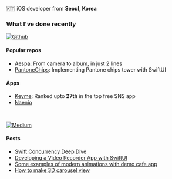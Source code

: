 🇰🇷 iOS developer from <b>Seoul, Korea</b>

<!--
### What I've worked with
<p>
 <img alt="iOS" src="https://img.shields.io/badge/iOS-000000?style=for-the-badge&logo=Apple&logoColor=white"/> 
</p>

#### Mainly
<p>
  <img alt="Swift" src="https://img.shields.io/badge/Swift-F05138?style=flat&logo=Swift&logoColor=white"/> 
  <img alt="SwiftUI" src="https://img.shields.io/badge/SwiftUI-02B2FE?style=flat&logo=Swift&logoColor=white"/> 
  <img alt="UIKit" src="https://img.shields.io/badge/UIKit-383838?style=flat&logo=Swift&logoColor=white"/>
  <img alt="Swift Concurrency" src="https://img.shields.io/badge/Swift Concurrency-000435?style=flat&logo=Swift&logoColor=white"/> 
  <img alt="Combine" src="https://img.shields.io/badge/Combine-000000?style=flat&logo=Swift&logoColor=white"/> 
  <img alt="ReactiveX" src="https://img.shields.io/badge/-RxSwift-B7178C?style=flat&logo=reactivex&logoColor=white"/>
  <img alt="SPM" src="https://img.shields.io/static/v1?style=flat&message=SPM&color=964B00&logo=hackthebox&logoColor=FFFFFF&label=" />
  <img alt="github actions" src="https://img.shields.io/badge/-Github_Actions-2088FF?style=flat&logo=github-actions&logoColor=white" />
</p>

#### Has experience in
<p>
  <img alt="ObjC" src="https://shields.io/badge/ObjectiveC--9cf?logo=Apple&style=social"/>
  <img alt="Kotlin" src="https://img.shields.io/badge/Kotlin-7F52FF?style=flat&logo=Kotlin&logoColor=white"/> 
  <img alt="Python" src="https://img.shields.io/badge/Python-3670A0?style=flat&logo=python&logoColor=ffdd54"/> 
  <img alt="C" src="https://img.shields.io/badge/C/C++-00599C?style=flat&logo=C%2B%2B&logoColor=white"/> 
  <img alt="CocoaPods" src="https://img.shields.io/static/v1?style=flat&message=CocoaPods&color=EE3322&logo=CocoaPods&logoColor=FFFFFF&label=" />
  <img alt="git" src="https://img.shields.io/badge/-Git-F05032?style=flat&logo=git&logoColor=white" />
  <img alt="Fastlane" src="https://img.shields.io/badge/-Fastlane-00F200?style=flat&logo=Fastlane&logoColor=white" />
  <img alt="Jira" src="https://img.shields.io/static/v1?style=flat&message=Jira&color=0052CC&logo=Jira&logoColor=FFFFFF&label=" />
</p>
<p>
  <img alt="GraphQL" src="https://img.shields.io/badge/-GraphQL-E10098?style=flat&logo=graphql&logoColor=white" />
  <img alt="Flutter" src="https://img.shields.io/badge/-Flutter-02569B?style=flat&logo=Flutter&logoColor=white" />
  <img alt="React" src="https://img.shields.io/badge/-React-61DAFB?style=flat&logo=React&logoColor=white" />
  <img alt="Raspberry-Pi" src="https://img.shields.io/badge/-RaspberryPi-C51A4A?style=flat&logo=Raspberry-Pi" />
  <img alt="Arduino" src="https://img.shields.io/badge/-Arduino-00979D?style=flat&logo=Arduino&logoColor=white" />
</p>
-->

### What I've done recently
<p>
  <a href="https://github.com/enebin" target="_blank"><img alt="Github" src="https://img.shields.io/badge/GitHub-181717?&style=for-the-badge&logo=Github&logoColor=white" /></a>

#### Popular repos
- [Aespa](https://github.com/enebin/Aespa): From camera to album, in just 2 lines
- [PantoneChips](https://github.com/enebin/PantoneChips): Implementing Pantone chips tower with SwiftUI

#### Apps
- [Keyme](https://apps.apple.com/kr/app/keyme/id6458787411): Ranked upto __27th__ in the top free SNS app
- [Naenio](https://apps.apple.com/kr/app/%EB%84%A4%EB%8B%88%EC%98%A4/id1634376427)


</br>

<a href="https://medium.com/@enebin" target="_blank"><img alt="Medium" src="https://img.shields.io/badge/medium-%2312100E.svg?&style=for-the-badge&logo=medium&logoColor=white" /></a>
</p>

#### Posts
<!--AUTO: MEDIUM-->

- [Swift Concurrency Deep Dive](https://enebin.medium.com/list/swift-concurrency-deep-dive-2d8a1fe9f7fc)
- [Developing a Video Recorder App with SwiftUI](https://enebin.medium.com/list/developing-a-video-recorder-app-with-swiftui-c099ac9db9d9)
- [Some examples of modern animations with demo cafe app](https://enebin.medium.com/swiftui-lets-make-a-demo-cafe-app-with-modern-animations-efed014c5348)
- [How to make 3D carousel view](https://enebin.medium.com/swiftui-how-to-make-3d-carousel-view-c81b1914cb25)
<!--AUTO: MEDIUM_END-->
